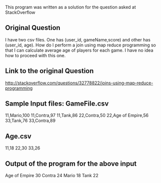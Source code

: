 This program was written as a solution for the question asked at StackOverflow

Original Question
------------------
I have two csv files. One has (user_id, gameName,score) and other has (user_id, age). 
How do I perform a join using map reduce programming so that I can calculate average age of players for each game. 
I have no idea how to proceed with this one.

Link to the original Question 
-----------------------------
http://stackoverflow.com/questions/32778822/joins-using-map-reduce-programming

Sample Input files:
GameFile.csv
------------
11,Mario,100
11,Contra,97
11,Tank,86
22,Contra,50
22,Age of Empire,56
33,Tank,76
33,Contra,89

Age.csv
-------
11,18
22,30
33,26

Output of the program for the above input
-----------------------------------------
Age of Empire	30
Contra	24
Mario	18
Tank	22

